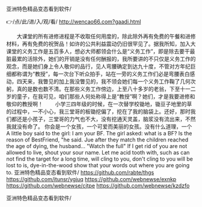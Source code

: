 
亚洲特色精品变态看到软件/




👉/点/此/进/入/观/看/ http://wencao66.com?gaadi.html




　　大课堂的所有进修进程是不收取任何用度的，除此除外再有免费的午餐和进修材料，再有免费的祝贺品！如许的公共利益震动仍旧很罕见了。据我所知，加入大课堂的义务工作是五百多人，想必大师都领会什么是“义务工作”，即是除去要干最脏最累的活除外，她们的开销是没有任何酬报的，我所要讲的不只仅是义务工作的观念，而是她们身上令人敬仰的品行，见人弯腰确定到达九十度，不管对方年纪巨细都称谓为“教授”，每一次台下听众拍手，站在一旁的义务工作们必是弯腰表白感动，四天来，我瞥见的加上我没瞥见的，我不领会她们每一个义务工作鞠了几何次躬，真的是数也数不清。在那些义务工作傍边，上至八十多岁的老翁，下至十一二岁的童子，在我可见，咱们那些人何处称得上是“教授”啊？她们，才是我要进修和敬仰的教授啊！
　　小学三四年级的时候，在一次替学校锄地，锄豆子地里的草的过程中，一不小心，我三堂哥的板锄挖偏了，挖在了我的脑袋上。还好，那时我们都还是小孩子，三堂哥的力气也不大，没有挖通天灵盖，脑浆没有流出来，不然我就没有命了。
你会是一个女孩，一个可爱而美丽的女孩。没有什么道理，一个
A little boy said to the girl: I am your BF.
The girl asked: what is a BF?
Is the reason of BestFriend, "he said.
Jue after they match the children reached the age of dying, the husband...
"Watch the full"
If I get rid of you are not allowed to live, shout your sour name.
Let me acid tooth with, such as can not find the target for a long time, will cling to you, don't cling to you will be lost to is, dye-in-the-wood show that your words out where you are going to.
亚洲特色精品变态看到软件/ https://github.com/rabte/thgs
https://github.com/itunsr/ygjuq
https://github.com/webnewse/exnkp
https://github.com/webnewse/cjtpe
https://github.com/webnewse/kzdzfo





亚洲特色精品变态看到软件/
